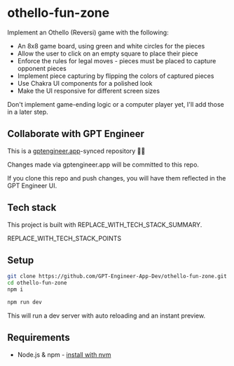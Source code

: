 # othello-fun-zone

Implement an Othello (Reversi) game with the following:

- An 8x8 game board, using green and white circles for the pieces 
- Allow the user to click on an empty square to place their piece
- Enforce the rules for legal moves - pieces must be placed to capture opponent pieces
- Implement piece capturing by flipping the colors of captured pieces
- Use Chakra UI components for a polished look
- Make the UI responsive for different screen sizes

Don't implement game-ending logic or a computer player yet, I'll add those in a later step.

## Collaborate with GPT Engineer

This is a [gptengineer.app](https://gptengineer.app)-synced repository 🌟🤖

Changes made via gptengineer.app will be committed to this repo.

If you clone this repo and push changes, you will have them reflected in the GPT Engineer UI.

## Tech stack

This project is built with REPLACE_WITH_TECH_STACK_SUMMARY.

REPLACE_WITH_TECH_STACK_POINTS

## Setup

```sh
git clone https://github.com/GPT-Engineer-App-Dev/othello-fun-zone.git
cd othello-fun-zone
npm i
```

```sh
npm run dev
```

This will run a dev server with auto reloading and an instant preview.

## Requirements

- Node.js & npm - [install with nvm](https://github.com/nvm-sh/nvm#installing-and-updating)
